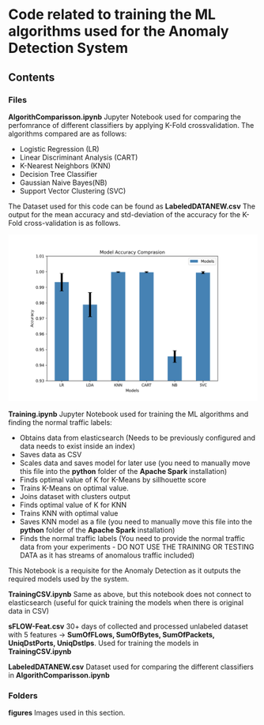 # Code related to training the ML algorithms used for the Anomaly Detection System
## Contents
### Files
**AlgorithComparisson.ipynb**
Jupyter Notebook used for comparing the perfomrance of different classifiers by applying K-Fold crossvalidation.
The algorithms compared are as follows:
* Logistic Regression (LR)
* Linear Discriminant Analysis (CART)
* K-Nearest Neighbors (KNN)
* Decision Tree Classifier
* Gaussian Naive Bayes(NB)
* Support Vector Clustering (SVC)

The Dataset used for this code can be found as **LabeledDATANEW.csv** 
The output for the mean accuracy and std-deviation of the accuracy for the K-Fold cross-validation is as follows.

![K-fold results](figures/kfold.png)


**Training.ipynb**
Jupyter Notebook used for training the ML algorithms and finding the normal traffic labels:
* Obtains data from elasticsearch (Needs to be previously configured and data needs to exist inside an index)
* Saves data as CSV
* Scales data and saves model for later use (you need to manually move this file into the **python** folder of the **Apache Spark** installation)
* Finds optimal value of K for K-Means by sillhouette score
* Trains K-Means on optimal value.
* Joins dataset with clusters output
* Finds optimal value of K for KNN
* Trains KNN with optimal value
* Saves KNN model as a file (you need to manually move this file into the **python** folder of the **Apache Spark** installation)
* Finds the normal traffic labels (You need to provide the normal traffic data from your experiments - DO NOT USE THE TRAINING OR TESTING DATA as it has streams of anomalous traffic included)

This Notebook is a requisite for the Anomaly Detection as it outputs the required models used by the system.

**TrainingCSV.ipynb**
Same as above, but this notebook does not connect to elasticsearch (useful for quick training the models when there is original data in CSV)

**sFLOW-Feat.csv**
30+ days of collected and processed unlabeled dataset with 5 features -> **SumOfFLows, SumOfBytes, SumOfPackets, UniqDstPorts, UniqDstIps**. Used for training the models in **TrainingCSV.ipynb**

**LabeledDATANEW.csv**
Dataset used for comparing the different classifiers in **AlgorithComparisson.ipynb**

### Folders
**figures**
Images used in this section.
